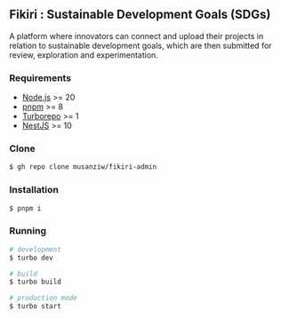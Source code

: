 ## Fikiri : Sustainable Development Goals (SDGs)

A platform where innovators can connect and upload their projects in relation to sustainable development goals, which are then submitted for review, exploration and experimentation.

### Requirements

- [Node.js](https://nodejs.org/en/download/) >= 20
- [pnpm](https://pnpm.js.org/en/installation) >= 8
- [Turborepo](https://turbo.build/repo/docs/installing) >= 1
- [NestJS](https://docs.nestjs.com/#installation) >= 10


### Clone 
```bash
$ gh repo clone musanziw/fikiri-admin
```

### Installation

```bash
$ pnpm i
```

### Running

```bash
# development
$ turbo dev

# build
$ turbo build

# production mode
$ turbo start
```

